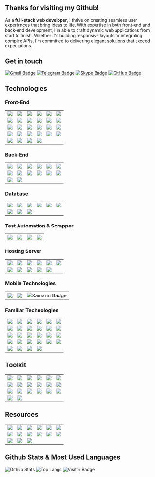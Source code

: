 ## Thanks for visiting my Github!

As a **full-stack web developer**, I thrive on creating seamless user experiences that bring ideas to life. With expertise in both front-end and back-end development, I'm able to craft dynamic web applications from start to finish. Whether it's building responsive layouts or integrating complex APIs, I'm committed to delivering elegant solutions that exceed expectations.

## Get in touch

[![Gmail Badge](https://img.shields.io/badge/luckydevn16@gmail.com-EA4335?logo=gmail&logoColor=fff&style=flat)](mailto:luckydevn16@gmail.com)
[![Telegram Badge](https://img.shields.io/badge/luckydevn16-26A5E4?logo=telegram&logoColor=fff&style=flat)](https://t.me/luckydevn16)
[![Skype Badge](https://img.shields.io/badge/-luckydevn16-00AFF0?logo=skype&logoColor=fff&style=flat)](https://join.skype.com/invite/vrb1Ds8a7YFK)
[![GitHub Badge](https://img.shields.io/badge/luckydevn16-181717?logo=github&logoColor=fff&style=flat)](https://github.com/luckydevn16)


## Technologies

### Front-End
<table>
    <tr>
        <td align="center">
            <img src="https://img.shields.io/badge/HTML5-E34F26?logo=html5&logoColor=fff&style=flat" />
        </td>
        <td align="center">
            <img src="https://img.shields.io/badge/CSS3-1572B6?logo=css3&logoColor=fff&style=flat" />
        </td>
        <td align="center">
            <img src="https://img.shields.io/badge/JavaScript-F7DF1E?logo=javascript&logoColor=000&style=flat" />
        </td>
        <td align="center">
            <img src="https://img.shields.io/badge/TypeScript-3178C6?logo=typescript&logoColor=fff&style=flat" />
        </td>
        <td align="center">
            <img src="https://img.shields.io/badge/Sass-C69?logo=sass&logoColor=fff&style=flat" />
        </td>
        <td align="center">
            <img src="https://img.shields.io/badge/Less-1D365D?logo=less&logoColor=fff&style=flat" />
        </td>
    </tr>
    <tr>
        <td align="center">
            <img src="https://img.shields.io/badge/jQuery-0769AD?logo=jquery&logoColor=fff&style=flat" />
        </td>
        <td align="center">
            <img src="https://img.shields.io/badge/Bootstrap-7952B3?logo=bootstrap&logoColor=fff&style=flat" />
        </td>
        <td align="center">
            <img src="https://img.shields.io/badge/React-61DAFB?logo=react&logoColor=000&style=flat" />
        </td>
        <td align="center">
            <img src="https://img.shields.io/badge/Recoil-3578E5?logo=recoil&logoColor=fff&style=flat" />
        </td>
        <td align="center">
            <img src="https://img.shields.io/badge/Redux-764ABC?logo=redux&logoColor=fff&style=flat" />
        </td>
        <td align="center">
            <img src="https://img.shields.io/badge/Gatsby-639?logo=gatsby&logoColor=fff&style=flat" />
        </td>
    </tr>
    <tr>
        <td align="center">
            <img src="https://img.shields.io/badge/Next.js-000?logo=nextdotjs&logoColor=fff&style=flat" />
        </td>
        <td align="center">
            <img src="https://img.shields.io/badge/Vue.js-4FC08D?logo=vuedotjs&logoColor=fff&style=flat" />
        </td>
        <td align="center">
            <img src="https://img.shields.io/badge/Vuetify-1867C0?logo=vuetify&logoColor=fff&style=flat" />
        </td>
        <td align="center">
            <img src="https://img.shields.io/badge/Quasar-050A14?logo=quasar&logoColor=fff&style=flat" />
        </td>
        <td align="center">
            <img src="https://img.shields.io/badge/Nuxt.js-00DC82?logo=nuxtdotjs&logoColor=fff&style=flat" />
        </td>
        <td align="center">
            <img src="https://img.shields.io/badge/Angular-DD0031?logo=angular&logoColor=fff&style=flat" />
        </td>
    </tr>
    <tr>
        <td align="center">
            <img src="https://img.shields.io/badge/Backbone.js-0071B5?logo=backbonedotjs&logoColor=fff&style=flat" />
        </td>
        <td align="center">
            <img src="https://img.shields.io/badge/Ember.js-E04E39?logo=emberdotjs&logoColor=fff&style=flat" />
        </td>
        <td align="center">
            <img src="https://img.shields.io/badge/Handlebars.js-000?logo=handlebarsdotjs&logoColor=fff&style=flat" />
        </td>
        <td align="center">
            <img src="https://img.shields.io/badge/Tailwind-06B6D4?logo=tailwindcss&logoColor=fff&style=flat" />
        </td>
        <td align="center">
            <img src="https://img.shields.io/badge/MUI-007FFF?logo=mui&logoColor=fff&style=flat" />
        </td>
        <td align="center">
            <img src="https://img.shields.io/badge/Chakra%20UI-319795?logo=chakraui&logoColor=fff&style=flat" />
        </td>
    </tr>
    <tr>
        <td align="center">
            <img src="https://img.shields.io/badge/Ant%20Design-0170FE?logo=antdesign&logoColor=fff&style=flat" />
        </td>
        <td align="center">
            <img src="https://img.shields.io/badge/Blueprint-137CBD?logo=blueprint&logoColor=fff&style=flat" />
        </td>
        <td align="center">
            <img src="https://img.shields.io/badge/Vite-646CFF?logo=vite&logoColor=fff&style=flat" />
        </td>
        <td align="center">
            <img src="https://img.shields.io/badge/CRA-09D3AC?logo=createreactapp&logoColor=fff&style=flat" />
        </td>
    </tr>
</table>

### Back-End
<table>
    <tr>
        <td align="center">
            <img src="https://img.shields.io/badge/PHP-777BB4?logo=php&logoColor=fff&style=flat" />
        </td>
        <td align="center">
            <img src="https://img.shields.io/badge/CodeIgniter-EF4223?logo=codeigniter&logoColor=fff&style=flat" />
        </td>
        <td align="center">
            <img src="https://img.shields.io/badge/Symfony-000?logo=symfony&logoColor=fff&style=flat" />
        </td>
        <td align="center">
            <img src="https://img.shields.io/badge/Laravel-FF2D20?logo=laravel&logoColor=fff&style=flat" />
        </td>
        <td align="center">
            <img src="https://img.shields.io/badge/Python-3776AB?logo=python&logoColor=fff&style=flat" />
        </td>
        <td align="center">
            <img src="https://img.shields.io/badge/Django-092E20?logo=django&logoColor=fff&style=flat" />
        </td>
    </tr>
    <tr>
        <td align="center">
            <img src="https://img.shields.io/badge/Flask-000?logo=flask&logoColor=fff&style=flat" />
        </td>
        <td align="center">
            <img src="https://img.shields.io/badge/Node.js-393?logo=nodedotjs&logoColor=fff&style=flat" />
        </td>
        <td align="center">
            <img src="https://img.shields.io/badge/Express-000?logo=express&logoColor=fff&style=flat" />
        </td>
        <td align="center">
            <img src="https://img.shields.io/badge/Java-E34A86?style=flat-square&logo=java" />
        </td>
        <td align="center">
            <img src="https://img.shields.io/badge/Spring-6DB33F?logo=spring&logoColor=fff&style=flat" />
        </td>
        <td align="center">
            <img src="https://img.shields.io/badge/Spring%20Boot-6DB33F?logo=springboot&logoColor=fff&style=flat" />
        </td>
    </tr>
    <tr>
        <td align="center">
            <img src="https://img.shields.io/badge/Hibernate-59666C?logo=hibernate&logoColor=fff&style=flat" />
        </td>
        <td align="center">
            <img src="https://img.shields.io/badge/Prisma-2D3748?logo=prisma&logoColor=fff&style=flat" />
        </td>
    </tr>
</table>

### Database
<table>
    <tr>
        <td align="center">
            <img src="https://img.shields.io/badge/MySQL-4479A1?logo=mysql&logoColor=fff&style=flat" />
        </td>
        <td align="center">
            <img src="https://img.shields.io/badge/MariaDB-003545?logo=mariadb&logoColor=fff&style=flat" />
        </td>
        <td align="center">
            <img src="https://img.shields.io/badge/PostgreSQL-4169E1?logo=postgresql&logoColor=fff&style=flat" />
        </td>
        <td align="center">
            <img src="https://img.shields.io/badge/MongoDB-47A248?logo=mongodb&logoColor=fff&style=flat" />
        </td>
        <td align="center">
            <img src="https://img.shields.io/badge/SQLite-003B57?logo=sqlite&logoColor=fff&style=flat" />
        </td>
        <td align="center">
            <img src="https://img.shields.io/badge/Firebase-FFCA28?logo=firebase&logoColor=000&style=flat" />
        </td>
    </tr>
    <tr>
        <td align="center">
            <img src="https://img.shields.io/badge/-Redis-black?style=flat-square&logo=Redis" />
        </td>
        <td align="center">
            <img src="https://img.shields.io/badge/Supabase-3FCF8E?logo=supabase&logoColor=fff&style=flat" />
        </td>
        <td align="center">
            <img src="https://img.shields.io/badge/Amazon%20DynamoDB-4053D6?logo=amazondynamodb&logoColor=fff&style=flat" />
        </td>
    </tr>
</table>

### Test Automation & Scrapper
<table>
    <tr>
        <td align="center">
            <img src="https://img.shields.io/badge/Cypress-17202C?logo=cypress&logoColor=fff&style=flat" />
        </td>
        <td align="center">
            <img src="https://img.shields.io/badge/Playwright-2EAD33?logo=playwright&logoColor=fff&style=flat" />
        </td>
        <td align="center">
            <img src="https://img.shields.io/badge/Puppeteer-40B5A4?logo=puppeteer&logoColor=fff&style=flat" />
        </td>
        <td align="center">
            <img src="https://img.shields.io/badge/Selenium-43B02A?logo=selenium&logoColor=fff&style=flat" />
        </td>
    </tr>
</table>

### Hosting Server
<table>
    <tr>
        <td align="center">
            <img src="https://img.shields.io/badge/Amazon%20AWS-232F3E?logo=amazonaws&logoColor=fff&style=flat" />
        </td>
        <td align="center">
            <img src="https://img.shields.io/badge/Amazon%20EC2-F90?logo=amazonec2&logoColor=fff&style=flat" />
        </td>
        <td align="center">
            <img src="https://img.shields.io/badge/Amazon%20S3-569A31?logo=amazons3&logoColor=fff&style=flat" />
        </td>        
        <td align="center">
            <img src="https://img.shields.io/badge/Amazon%20AWS-232F3E?style=flat-square&logo=amazon-aws" />
        </td>
        <td align="center">
            <img src="https://img.shields.io/badge/Microsoft%20Azure-232F7E?style=flat-square&logo=microsoft-azure" />
        </td>
        <td align="center">
            <img src="https://img.shields.io/badge/Google%20Cloud-black?style=flat-square&logo=google-cloud" />
        </td>
    </tr>
    <tr>
        <td align="center">
            <img src="https://img.shields.io/badge/GoDaddy-1BDBDB?logo=godaddy&logoColor=000&style=flat" />
        </td>
        <td align="center">
            <img src="https://img.shields.io/badge/-Digital%20Ocean-darkblue?style=flat-square&logo=digitalocean" />
        </td>
        <td align="center">
            <img src="https://img.shields.io/badge/Plesk-52BBE6?logo=plesk&logoColor=fff&style=flat" />
        </td>
        <td align="center">
            <img src="https://img.shields.io/badge/cPanel-FF6C2C?logo=cpanel&logoColor=fff&style=flat" />
        </td>
        <td align="center">
            <img src="https://img.shields.io/badge/NGINX-009639?logo=nginx&logoColor=fff&style=flat" />
        </td>
    </tr>
</table>

### Mobile Technologies
<table>
    <tr>
        <td align="center">
            <img src="https://img.shields.io/badge/Flutter-02569B?logo=flutter&logoColor=fff&style=flat" />
        </td>
        <td align="center">
            <img src="https://img.shields.io/badge/Ionic-3880FF?logo=ionic&logoColor=fff&style=flat" />
        </td>
        <td align="center">
            <img src="https://img.shields.io/badge/Xamarin-3498DB?logo=xamarin&logoColor=fff&style=flat" alt="Xamarin Badge">
        </td>
    </tr>
</table>

### Familiar Technologies
<table>
    <tr>
        <td align="center">
            <img src="https://img.shields.io/badge/npm-CB3837?logo=npm&logoColor=fff&style=flat" />
        </td>
        <td align="center">
            <img src="https://img.shields.io/badge/Yarn-2C8EBB?logo=yarn&logoColor=fff&style=flat" />
        </td>
        <td align="center">
            <img src="https://img.shields.io/badge/Composer-885630?logo=composer&logoColor=fff&style=flat" />
        </td>
        <td align="center">
            <img src="https://img.shields.io/badge/Electron-47848F?logo=electron&logoColor=fff&style=flat" />
        </td>
        <td align="center">
            <img src="https://img.shields.io/badge/Google%20Maps-4285F4?logo=googlemaps&logoColor=fff&style=flat" />
        </td>
        <td align="center">
            <img src="https://img.shields.io/badge/Leaflet-199900?logo=leaflet&logoColor=fff&style=flat" />
        </td>
    </tr>
    <tr>
        <td align="center">
            <img src="https://img.shields.io/badge/Mapbox-000?logo=mapbox&logoColor=fff&style=flat" />
        </td>
        <td align="center">
            <img src="https://img.shields.io/badge/-Docker-black?style=flat-square&logo=docker" />
        </td>
        <td align="center">
            <img src="https://img.shields.io/badge/Axios-5A29E4?logo=axios&logoColor=fff&style=flat" />
        </td>
        <td align="center">
            <img src="https://img.shields.io/badge/GraphQL-E10098?logo=graphql&logoColor=fff&style=flat" />
        </td>
        <td align="center">
            <img src="https://img.shields.io/badge/Babel-F9DC3E?logo=babel&logoColor=000&style=flat" />
        </td>
        <td align="center">
            <img src="https://img.shields.io/badge/Celery-37814A?logo=celery&logoColor=fff&style=flat" />
        </td>
    </tr>
    <tr>
        <td align="center">
            <img src="https://img.shields.io/badge/ESLint-4B32C3?logo=eslint&logoColor=fff&style=flat" />
        </td>
        <td align="center">
            <img src="https://img.shields.io/badge/FastAPI-009688?logo=fastapi&logoColor=fff&style=flat" />
        </td>
        <td align="center">
            <img src="https://img.shields.io/badge/Hotjar-FD3A5C?logo=hotjar&logoColor=fff&style=flat" />
        </td>
        <td align="center">
            <img src="https://img.shields.io/badge/HubSpot-FF7A59?logo=hubspot&logoColor=fff&style=flat" />
        </td>
        <td align="center">
            <img src="https://img.shields.io/badge/i18next-26A69A?logo=i18next&logoColor=fff&style=flat" />
        </td>
        <td align="center">
            <img src="https://img.shields.io/badge/Lighthouse-F44B21?logo=lighthouse&logoColor=fff&style=flat" />
        </td>
    </tr>
    <tr>
        <td align="center">
            <img src="https://img.shields.io/badge/Lodash-3492FF?logo=lodash&logoColor=fff&style=flat" />
        </td>
        <td align="center">
            <img src="https://img.shields.io/badge/Apache-D22128?logo=apache&logoColor=fff&style=flat" />
        </td>
        <td align="center">
            <img src="https://img.shields.io/badge/-ElasticSearch-005571?style=flat-square&logo=elasticsearch" />
        </td>
        <td align="center">
            <img src="https://img.shields.io/badge/Swagger-85EA2D?logo=swagger&logoColor=000&style=flat" />
        </td>
        <td align="center">
            <img src="https://img.shields.io/badge/Twilio-F22F46?logo=twilio&logoColor=fff&style=flat" />
        </td>
        <td align="center">
            <img src="https://img.shields.io/badge/Web3.js-F16822?logo=web3dotjs&logoColor=fff&style=flat" />
        </td>
    </tr>
    <tr>
        <td align="center">
            <img src="https://img.shields.io/badge/Solidity-363636?logo=solidity&logoColor=fff&style=flat" />
        </td>
        <td align="center">
            <img src="https://img.shields.io/badge/WebRTC-333?logo=webrtc&logoColor=fff&style=flat" />
        </td>
        <td align="center">
            <img src="https://img.shields.io/badge/Zapier-FF4F00?logo=zapier&logoColor=fff&style=flat" />
        </td>
        <td align="center">
            <img src="https://img.shields.io/badge/Anaconda-44A833?logo=anaconda&logoColor=fff&style=flat" />
        </td>
    </tr>
</table>

## Toolkit

<table>
    <tr>
        <td align="center">
            <img src="https://img.shields.io/badge/Git-F05032?logo=git&logoColor=fff&style=flat" />
        </td>
        <td align="center">
            <img src="https://img.shields.io/badge/GitHub-181717?logo=github&logoColor=fff&style=flat" />
        </td>
        <td align="center">
            <img src="https://img.shields.io/badge/GitLab-FC6D26?logo=gitlab&logoColor=fff&style=flat" />
        </td>
        <td align="center">
            <img src="https://img.shields.io/badge/Google%20Docs-4285F4?logo=googledocs&logoColor=fff&style=flat" />
        </td>
        <td align="center">
            <img src="https://img.shields.io/badge/Google%20Drive-4285F4?logo=googledrive&logoColor=fff&style=flat" />
        </td>
        <td align="center">
            <img src="https://img.shields.io/badge/Google%20Sheets-34A853?logo=googlesheets&logoColor=fff&style=flat" />
        </td>
    </tr>
    <tr>
        <td align="center">
            <img src="https://img.shields.io/badge/Slack-4A154B?logo=slack&logoColor=fff&style=flat" />
        </td>
        <td align="center">
            <img src="https://img.shields.io/badge/Trello-0052CC?logo=trello&logoColor=fff&style=flat" />
        </td>
        <td align="center">
            <img src="https://img.shields.io/badge/Jira-0052CC?logo=jira&logoColor=fff&style=flat" />
        </td>
        <td align="center">
            <img src="https://img.shields.io/badge/Bitbucket-0052CC?logo=bitbucket&logoColor=fff&style=flat" />
        </td>
        <td align="center">
            <img src="https://img.shields.io/badge/Figma-F24E1E?logo=figma&logoColor=fff&style=flat" />
        </td>
        <td align="center">
            <img src="https://img.shields.io/badge/Adobe%20XD-FF61F6?logo=adobexd&logoColor=fff&style=flat" />
        </td>
    </tr>
    <tr>
        <td align="center">
            <img src="https://img.shields.io/badge/Adobe%20Photoshop-31A8FF?logo=adobephotoshop&logoColor=fff&style=flat" />
        </td>
        <td align="center">
            <img src="https://img.shields.io/badge/CodePen-000?logo=codepen&logoColor=fff&style=flat" />
        </td>
        <td align="center">
            <img src="https://img.shields.io/badge/CodeSandbox-151515?logo=codesandbox&logoColor=fff&style=flat" />
        </td>
        <td align="center">
            <img src="https://img.shields.io/badge/VS%20Code-007ACC?logo=visualstudiocode&logoColor=fff&style=flat" />
        </td>
        <td align="center">
            <img src="https://img.shields.io/badge/Visual%20Studio-5C2D91?logo=visualstudio&logoColor=fff&style=flat" />
        </td>
        <td align="center">
            <img src="https://img.shields.io/badge/JetBrains-000?logo=jetbrains&logoColor=fff&style=flat" />
        </td>
    </tr>
    <tr>
        <td align="center">
            <img src="https://img.shields.io/badge/Deno-000?logo=deno&logoColor=fff&style=flat" />
        </td>
        <td align="center">
            <img src="https://img.shields.io/badge/Joplin-1071D3?logo=joplin&logoColor=fff&style=flat" />
        </td>
    </tr>
</table>

## Resources

<table>
    <tr>
        <td align="center">
            <img src="https://img.shields.io/badge/Medium-000?logo=medium&logoColor=fff&style=flat" />
        </td>
        <td align="center">
            <img src="https://img.shields.io/badge/dev.to-0A0A0A?logo=devdotto&logoColor=fff&style=flat" />
        </td>
        <td align="center">
            <img src="https://img.shields.io/badge/MDN%20Web%20Docs-000?logo=mdnwebdocs&logoColor=fff&style=flat" />
        </td>
        <td align="center">
            <img src="https://img.shields.io/badge/GeeksforGeeks-2F8D46?logo=geeksforgeeks&logoColor=fff&style=flat" />
        </td>
        <td align="center">
            <img src="https://img.shields.io/badge/Ask%20Ubuntu-DC461D?logo=askubuntu&logoColor=fff&style=flat" />
        </td>
        <td align="center">
            <img src="https://img.shields.io/badge/roadmap.sh-000?logo=roadmapdotsh&logoColor=fff&style=flat" />
        </td>
    </tr>
    <tr>
        <td align="center">
            <img src="https://img.shields.io/badge/Read%20the%20Docs-8CA1AF?logo=readthedocs&logoColor=fff&style=flat" />
        </td>
        <td align="center">
            <img src="https://img.shields.io/badge/Udemy-A435F0?logo=udemy&logoColor=fff&style=flat" />
        </td>
        <td align="center">
            <img src="https://img.shields.io/badge/SitePoint-258AAF?logo=sitepoint&logoColor=fff&style=flat" />
        </td>
        <td align="center">
            <img src="https://img.shields.io/badge/egghead-FCFBFA?logo=egghead&logoColor=000&style=flat" />
        </td>
        <td align="center">
            <img src="https://img.shields.io/badge/Stack%20Overflow-F58025?logo=stackoverflow&logoColor=fff&style=flat" />
        </td>
        <td align="center">
            <img src="https://img.shields.io/badge/Stack%20Exchange-1E5397?logo=stackexchange&logoColor=fff&style=flat" />
        </td>
    </tr>
    <tr>
        <td align="center">
            <img src="https://img.shields.io/badge/StackBlitz-1269D3?logo=stackblitz&logoColor=fff&style=flat" />
        </td>
        <td align="center">
            <img src="https://img.shields.io/badge/StackShare-0690FA?logo=stackshare&logoColor=fff&style=flat" />
        </td>
        <td align="center">
            <img src="https://img.shields.io/badge/Toptal-3863A0?logo=toptal&logoColor=fff&style=flat" />
        </td>
    </tr>
</table>

## Github Stats & Most Used Languages

![Github Stats](https://github-readme-stats.vercel.app/api?username=jakearchibald&count_private=true&show_icons=true&include_all_commits=true&custom_title=luckydevn16's%20Github%20Stats)
![Top Langs](https://github-readme-stats.vercel.app/api/top-langs/?username=jakearchibald&hide=TeX&layout=compact)
![Visitor Badge](https://visitor-badge.laobi.icu/badge?page_id=luckydevn16.luckydevn16)
